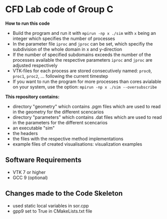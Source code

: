# CFD Lab code of Group C


**How to run this code**

*  Build the program and run it with `mpirun -np x ./sim` with `x` being an integer which specifies the number of processes
*  In the parameter file `iproc` and `jproc` can be set, which specifiy the subdivision of the whole domain in x and y-direction
*  If the number of specified subdomains exceeds the number of the processes available the respective parameters `iproc` and `jproc` are adjusted respectively
*  VTK-files for each process are stored consecutively named: `proc0`, `proc1`, `proc2`, ... following the current timestep 
*  If you want to run the program for more processes than cores avialable on your system, use the option: `mpirun -np x ./sim --oversubscribe`

**This repository contains:**

* directory "geometry" which contains .pgm files which are used to read in the geometry for the different scencarios
* directory "parameters" which contains .dat files which are used to read in the parameters for the different scencarios
* an executable "sim"
* the headers
* the files with the respective method implementations 
* example files of created visualisations: visualization examples


## Software Requirements

* VTK 7 or higher
* GCC 9 (optional) 


## Changes made to the Code Skeleton

*  used static local variables in sor.cpp
*  gpp9 set to True in CMakeLists.txt file

